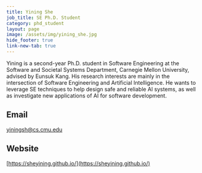 ```yaml
---
title: Yining She
job_title: SE Ph.D. Student
category: phd_student
layout: page
image: /assets/img/yining_she.jpg
hide_footer: true
link-new-tab: true
---
```

<!-- team/yining_she.md -->
Yining is a second-year Ph.D. student in Software Engineering at the Software and Societal Systems Department, Carnegie Mellon University, advised by Eunsuk Kang. His research interests are mainly in the intersection of Software Engineering and Artificial Intelligence. He wants to leverage SE techniques to help design safe and reliable AI systems, as well as investigate new applications of AI for software development.

## Email ##
[yiningsh@cs.cmu.edu](mailto:yiningsh@cs.cmu.edu)
​
## Website ##
[https://sheyining.github.io/](https://sheyining.github.io/)

